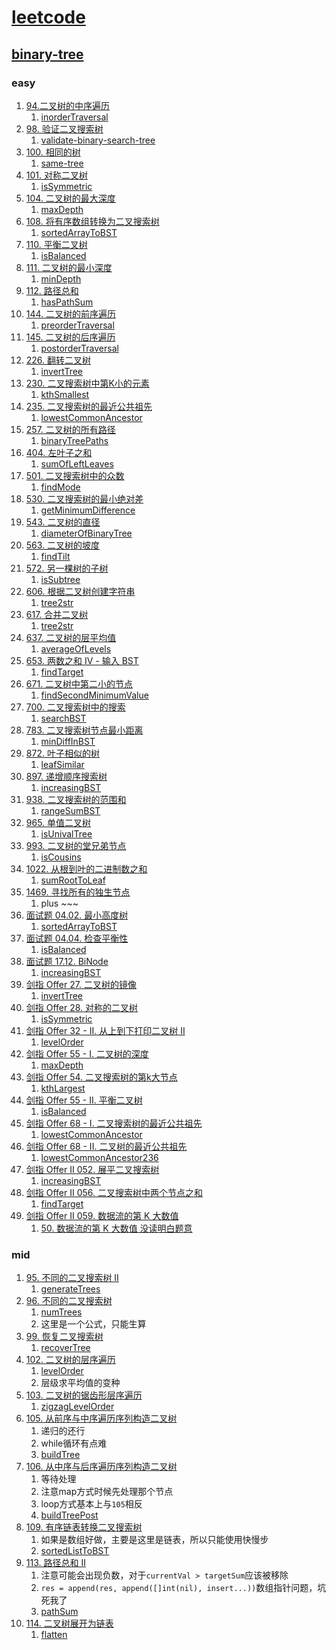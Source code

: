 # [leetcode](https://leetcode-cn.com)

## [binary-tree](https://leetcode-cn.com/tag/binary-tree/problemset/)

### easy

1. [94.二叉树的中序遍历](https://leetcode-cn.com/problems/binary-tree-inorder-traversal/)
    1. [inorderTraversal](binary_tree/inorderTraversal.go)
2. [98. 验证二叉搜索树](https://leetcode-cn.com/problems/validate-binary-search-tree/)
    1. [validate-binary-search-tree](binary_tree/isValidBST.go)
3. [100. 相同的树](https://leetcode-cn.com/problems/same-tree/)
    1. [same-tree](binary_tree/isSameTree.go)
4. [101. 对称二叉树](https://leetcode-cn.com/problems/symmetric-tree/submissions/)
    1. [isSymmetric](binary_tree/isSymmetric.go)
5. [104. 二叉树的最大深度](https://leetcode-cn.com/problems/maximum-depth-of-binary-tree/)
    1. [maxDepth](binary_tree/maxDepth.go)
6. [108. 将有序数组转换为二叉搜索树](https://leetcode-cn.com/problems/convert-sorted-array-to-binary-search-tree/)
    1. [sortedArrayToBST](binary_tree/sortedArrayToBST.go)
7. [110. 平衡二叉树](https://leetcode-cn.com/problems/balanced-binary-tree/)
    1. [isBalanced](binary_tree/isBalanced.go)
8. [111. 二叉树的最小深度](https://leetcode-cn.com/problems/minimum-depth-of-binary-tree/)
    1. [minDepth](binary_tree/minDepth.go)
9. [112. 路径总和](https://leetcode-cn.com/problems/path-sum/)
    1. [hasPathSum](binary_tree/hasPathSum.go)
10. [144. 二叉树的前序遍历](https://leetcode-cn.com/problems/binary-tree-preorder-traversal/)
    1. [preorderTraversal](binary_tree/preorderTraversal.go)
11. [145. 二叉树的后序遍历](https://leetcode-cn.com/problems/binary-tree-postorder-traversal/)
    1. [postorderTraversal](binary_tree/postorderTraversal.go)
12. [226. 翻转二叉树](https://leetcode-cn.com/problems/invert-binary-tree/)
    1. [invertTree](binary_tree/invertTree.go)
13. [230. 二叉搜索树中第K小的元素](https://leetcode-cn.com/problems/kth-smallest-element-in-a-bst/)
    1. [kthSmallest](binary_tree/kthSmallest.go)
14. [235. 二叉搜索树的最近公共祖先](https://leetcode-cn.com/problems/lowest-common-ancestor-of-a-binary-search-tree/)
    1. [lowestCommonAncestor](binary_tree/lowestCommonAncestor.go)
15. [257. 二叉树的所有路径](https://leetcode-cn.com/problems/binary-tree-paths/)
    1. [binaryTreePaths](binary_tree/binaryTreePaths.go)
16. [404. 左叶子之和](https://leetcode-cn.com/problems/sum-of-left-leaves/)
    1. [sumOfLeftLeaves](binary_tree/sumOfLeftLeaves.go)
17. [501. 二叉搜索树中的众数](https://leetcode-cn.com/problems/find-mode-in-binary-search-tree/solution/er-cha-sou-suo-shu-zhong-de-zhong-shu-by-leetcode-/)
    1. [findMode](binary_tree/findMode.go)
18. [530. 二叉搜索树的最小绝对差](https://leetcode-cn.com/problems/minimum-absolute-difference-in-bst/submissions/)
    1. [getMinimumDifference](binary_tree/getMinimumDifference.go)
19. [543. 二叉树的直径](https://leetcode-cn.com/problems/diameter-of-binary-tree/solution/er-cha-shu-de-zhi-jing-by-leetcode-solution/)
    1. [diameterOfBinaryTree](binary_tree/diameterOfBinaryTree.go)
20. [563. 二叉树的坡度](https://leetcode-cn.com/problems/binary-tree-tilt/)
    1. [findTilt](binary_tree/findTilt.go)
21. [572. 另一棵树的子树](https://leetcode-cn.com/submissions/detail/237716107/)
    1. [isSubtree](binary_tree/isSubtree.go)
22. [606. 根据二叉树创建字符串](https://leetcode-cn.com/problems/construct-string-from-binary-tree/)
    1. [tree2str](binary_tree/tree2str.go)
23. [617. 合并二叉树](https://leetcode-cn.com/problems/merge-two-binary-trees/solution/he-bing-er-cha-shu-by-leetcode-solution/)
    1. [tree2str](binary_tree/mergeTrees.go)
24. [637. 二叉树的层平均值](https://leetcode-cn.com/problems/average-of-levels-in-binary-tree/)
    1. [averageOfLevels](binary_tree/averageOfLevels.go)
25. [653. 两数之和 IV - 输入 BST](https://leetcode-cn.com/problems/two-sum-iv-input-is-a-bst/solution/liang-shu-zhi-he-iv-by-leetcode/)
    1. [findTarget](binary_tree/findTarget.go)
26. [671. 二叉树中第二小的节点](https://leetcode-cn.com/problems/second-minimum-node-in-a-binary-tree/solution/er-cha-shu-zhong-di-er-xiao-de-jie-dian-bhxiw/)
    1. [findSecondMinimumValue](binary_tree/findSecondMinimumValue.go)
27. [700. 二叉搜索树中的搜索](https://leetcode-cn.com/problems/search-in-a-binary-search-tree/)
    1. [searchBST](binary_tree/searchBST.go)
28. [783. 二叉搜索树节点最小距离](https://leetcode-cn.com/problems/minimum-distance-between-bst-nodes/submissions/)
    1. [minDiffInBST](binary_tree/minDiffInBST.go)
29. [872. 叶子相似的树](https://leetcode-cn.com/problems/leaf-similar-trees/)
    1. [leafSimilar](binary_tree/leafSimilar.go)
30. [897. 递增顺序搜索树](https://leetcode-cn.com/problems/increasing-order-search-tree/submissions/)
    1. [increasingBST](binary_tree/increasingBST.go)
31. [938. 二叉搜索树的范围和](https://leetcode-cn.com/problems/range-sum-of-bst/submissions/)
    1. [rangeSumBST](binary_tree/rangeSumBST.go)
32. [965. 单值二叉树](https://leetcode-cn.com/problems/univalued-binary-tree/)
    1. [isUnivalTree](binary_tree/isUnivalTree.go)
33. [993. 二叉树的堂兄弟节点](https://leetcode-cn.com/problems/cousins-in-binary-tree/)
    1. [isCousins](binary_tree/isCousins.go)
34. [1022. 从根到叶的二进制数之和](https://leetcode-cn.com/problems/sum-of-root-to-leaf-binary-numbers/)
    1. [sumRootToLeaf](binary_tree/sumRootToLeaf.go)
35. [1469. 寻找所有的独生节点](https://leetcode-cn.com/problems/find-all-the-lonely-nodes/)
    1. plus ~~~
36. [面试题 04.02. 最小高度树](https://leetcode-cn.com/problems/minimum-height-tree-lcci/)
    1. [sortedArrayToBST](binary_tree/sortedArrayToBST.go)
37. [面试题 04.04. 检查平衡性](https://leetcode-cn.com/problems/check-balance-lcci/)
    1. [isBalanced](binary_tree/isBalanced.go)
38. [面试题 17.12. BiNode](https://leetcode-cn.com/problems/binode-lcci/)
    1. [increasingBST](binary_tree/increasingBST.go)
39. [剑指 Offer 27. 二叉树的镜像](https://leetcode-cn.com/problems/er-cha-shu-de-jing-xiang-lcof/)
    1. [invertTree](binary_tree/invertTree.go)
40. [剑指 Offer 28. 对称的二叉树](https://leetcode-cn.com/problems/dui-cheng-de-er-cha-shu-lcof/)
    1. [isSymmetric](binary_tree/isSymmetric.go)
41. [剑指 Offer 32 - II. 从上到下打印二叉树 II](https://leetcode-cn.com/problems/cong-shang-dao-xia-da-yin-er-cha-shu-ii-lcof/)
    1. [levelOrder](binary_tree/levelOrder.go)
42. [剑指 Offer 55 - I. 二叉树的深度](https://leetcode-cn.com/problems/er-cha-shu-de-shen-du-lcof/)
    1. [maxDepth](binary_tree/maxDepth.go)
43. [剑指 Offer 54. 二叉搜索树的第k大节点](https://leetcode-cn.com/problems/er-cha-sou-suo-shu-de-di-kda-jie-dian-lcof/)
    1. [kthLargest](binary_tree/kthLargest.go)
44. [剑指 Offer 55 - II. 平衡二叉树](https://leetcode-cn.com/problems/ping-heng-er-cha-shu-lcof/)
    1. [isBalanced](binary_tree/isBalanced.go)
45. [剑指 Offer 68 - I. 二叉搜索树的最近公共祖先](https://leetcode-cn.com/problems/er-cha-sou-suo-shu-de-zui-jin-gong-gong-zu-xian-lcof/)
    1. [lowestCommonAncestor](binary_tree/lowestCommonAncestor.go)
46. [剑指 Offer 68 - II. 二叉树的最近公共祖先]()
    1. [lowestCommonAncestor236](binary_tree/lowestCommonAncestor236.go)
47. [剑指 Offer II 052. 展平二叉搜索树](https://leetcode-cn.com/problems/NYBBNL/)
    1. [increasingBST](binary_tree/increasingBST.go)
48. [剑指 Offer II 056. 二叉搜索树中两个节点之和](https://leetcode-cn.com/problems/opLdQZ/)
    1. [findTarget](binary_tree/findTarget.go)
49. [剑指 Offer II 059. 数据流的第 K 大数值](https://leetcode-cn.com/problems/jBjn9C/)
    1. [50. 数据流的第 K 大数值 没读明白题意](.)

### mid

1. [95. 不同的二叉搜索树 II](https://leetcode-cn.com/problems/unique-binary-search-trees-ii/)
    1. [generateTrees](binary_tree/generateTrees.go)
2. [96. 不同的二叉搜索树](https://leetcode-cn.com/problems/unique-binary-search-trees/solution/bu-tong-de-er-cha-sou-suo-shu-by-leetcode-solution/)
    1. [numTrees](binary_tree/numTrees.go)
    2. 这里是一个公式，只能生算
3. [99. 恢复二叉搜索树](https://leetcode-cn.com/problems/recover-binary-search-tree/)
    1. [recoverTree](binary_tree/recoverTree.go)
4. [102. 二叉树的层序遍历](https://leetcode-cn.com/problems/binary-tree-level-order-traversal/)
    1. [levelOrder](binary_tree/levelOrder.go)
    2. 层级求平均值的变种
5. [103. 二叉树的锯齿形层序遍历](https://leetcode-cn.com/problems/binary-tree-zigzag-level-order-traversal/)
    1. [zigzagLevelOrder](binary_tree/zigzagLevelOrder.go)
6. [105. 从前序与中序遍历序列构造二叉树](https://leetcode-cn.com/problems/construct-binary-tree-from-preorder-and-inorder-traversal/)
    1. 递归的还行
    2. while循环有点难
    3. [buildTree](binary_tree/buildTree.go)
7. [106. 从中序与后序遍历序列构造二叉树](https://leetcode-cn.com/problems/construct-binary-tree-from-inorder-and-postorder-traversal/)
    1. 等待处理
    2. 注意map方式时候先处理那个节点
    3. loop方式基本上与`105`相反
    4. [buildTreePost](binary_tree/buildTreePost.go)
8. [109. 有序链表转换二叉搜索树](https://leetcode-cn.com/problems/convert-sorted-list-to-binary-search-tree/)
    1. 如果是数组好做，主要是这里是链表，所以只能使用快慢步
    2. [sortedListToBST](binary_tree/sortedListToBST.go)
9. [113. 路径总和 II](https://leetcode-cn.com/problems/path-sum-ii/)
   1. 注意可能会出现负数，对于`currentVal > targetSum`应该被移除
   2. `res = append(res, append([]int(nil), insert...))`数组指针问题，坑死我了
   3. [pathSum](binary_tree/pathSum.go)
10. [114. 二叉树展开为链表](https://leetcode-cn.com/problems/flatten-binary-tree-to-linked-list/)
    1. [flatten](binary_tree/flatten.go)